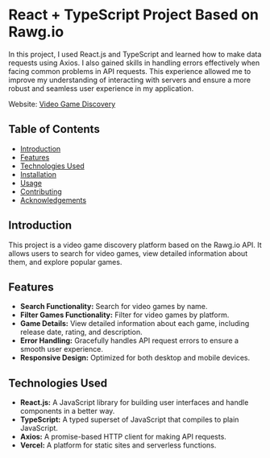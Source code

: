 # React + TypeScript Project Based on Rawg.io

In this project, I used React.js and TypeScript and learned how to make data requests using Axios. I also gained skills in handling errors effectively when facing common problems in API requests. This experience allowed me to improve my understanding of interacting with servers and ensure a more robust and seamless user experience in my application.

Website: [Video Game Discovery](https://video-game-discovery-ix3d7iv8s-kev-villegas.vercel.app/)

## Table of Contents
- [Introduction](#introduction)
- [Features](#features)
- [Technologies Used](#technologies-used)
- [Installation](#installation)
- [Usage](#usage)
- [Contributing](#contributing)
- [Acknowledgements](#acknowledgements)

## Introduction
This project is a video game discovery platform based on the Rawg.io API. It allows users to search for video games, view detailed information about them, and explore popular games.

## Features
- **Search Functionality:** Search for video games by name.
- **Filter Games Functionality:** Filter for video games by platform.
- **Game Details:** View detailed information about each game, including release date, rating, and description.
- **Error Handling:** Gracefully handles API request errors to ensure a smooth user experience.
- **Responsive Design:** Optimized for both desktop and mobile devices.

## Technologies Used
- **React.js:** A JavaScript library for building user interfaces and handle components in a better way.
- **TypeScript:** A typed superset of JavaScript that compiles to plain JavaScript.
- **Axios:** A promise-based HTTP client for making API requests.
- **Vercel:** A platform for static sites and serverless functions.
